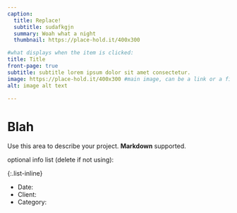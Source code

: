 ```yaml
---
caption:
  title: Replace!
  subtitle: sudafkgjn
  summary: Woah what a night
  thumbnail: https://place-hold.it/400x300

#what displays when the item is clicked:
title: Title
front-page: true
subtitle: subtitle lorem ipsum dolor sit amet consectetur.
image: https://place-hold.it/400x300 #main image, can be a link or a file in assets/img/portfolio
alt: image alt text

---
```

# Blah


Use this area to describe your project. **Markdown** supported.

optional info list (delete if not using):

{:.list-inline} 
- Date: 
- Client: 
- Category: 

